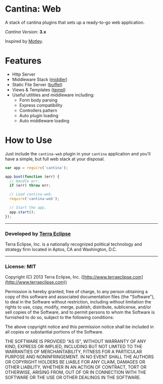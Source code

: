 Cantina: Web
============

A stack of cantina plugins that sets up a ready-to-go web application.

*Cantina Version:* **3.x**

Inspired by [Motley](https://github.com/carlos8f/motley).

Features
========

- Http Server
- Middleware Stack ([middler](https://github.com/carlos8f/node-midler))
- Static File Server ([buffet](https://github.com/carlos8f/node-buffet))
- Views & Templates ([templ](https://github.com/carlos8f/templ))
- Useful utilities and middleware including:
    - Form body parsing
    - Express compatibility
    - Controllers pattern
    - Auto plugin loading
    - Auto middleware loading

How to Use
==========

Just include the `cantina-web` plugin in your `cantina` application and you'll
have a simple, but full web stack at your disposal.

```js
var app = require('cantina');

app.boot(function (err) {
  // Handle err.
  if (err) throw err;

  // Load cantina-web.
  require('cantina-web');

  // Start the app.
  app.start();
});
```

- - -

### Developed by [Terra Eclipse](http://www.terraeclipse.com)
Terra Eclipse, Inc. is a nationally recognized political technology and
strategy firm located in Aptos, CA and Washington, D.C.

- - -

### License: MIT
Copyright (C) 2013 Terra Eclipse, Inc. ([http://www.terraeclipse.com](http://www.terraeclipse.com))

Permission is hereby granted, free of charge, to any person obtaining a copy
of this software and associated documentation files (the &quot;Software&quot;), to deal
in the Software without restriction, including without limitation the rights
to use, copy, modify, merge, publish, distribute, sublicense, and/or sell
copies of the Software, and to permit persons to whom the Software is furnished
to do so, subject to the following conditions:

The above copyright notice and this permission notice shall be included in
all copies or substantial portions of the Software.

THE SOFTWARE IS PROVIDED &quot;AS IS&quot;, WITHOUT WARRANTY OF ANY KIND, EXPRESS OR
IMPLIED, INCLUDING BUT NOT LIMITED TO THE WARRANTIES OF MERCHANTABILITY,
FITNESS FOR A PARTICULAR PURPOSE AND NONINFRINGEMENT. IN NO EVENT SHALL THE
AUTHORS OR COPYRIGHT HOLDERS BE LIABLE FOR ANY CLAIM, DAMAGES OR OTHER
LIABILITY, WHETHER IN AN ACTION OF CONTRACT, TORT OR OTHERWISE, ARISING FROM,
OUT OF OR IN CONNECTION WITH THE SOFTWARE OR THE USE OR OTHER DEALINGS IN THE
SOFTWARE.
